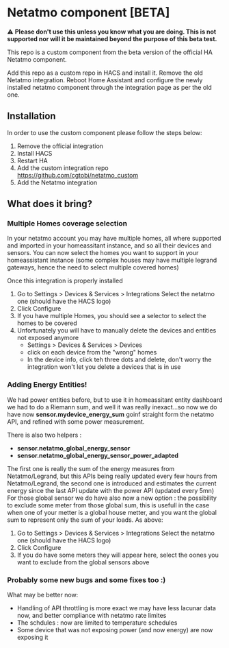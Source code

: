 # Netatmo component [BETA]

:warning: **Please don't use this unless you know what you are doing. This is not supported nor will it be maintained beyond the purpose of this beta test.**

This repo is a custom component from the beta version of the official HA Netatmo component.

Add this repo as a custom repo in HACS and install it. Remove the old Netatmo integration. Reboot Home Assistant and configure the newly installed netatmo component through the integration page as per the old one. 

## Installation

In order to use the custom component please follow the steps below:
1. Remove the official integration
2. Install HACS
3. Restart HA
4. Add the custom integration repo https://github.com/cgtobi/netatmo_custom
5. Add the Netatmo integration

## What does it bring?

### Multiple Homes coverage selection

In your netatmo account you may have multiple homes, all where supported and imported in your homeassitant instance, and so all their devices and sensors. 
You can now select the homes you want to support in your homeassistant instance (some complex houses may have multiple legrand gateways, hence the need to select multiple covered homes)

Once this integration is properly installed
1. Go to Settings > Devices & Services > Integrations Select the netatmo one (should have the HACS logo)
2. Click Configure
3. If you have multiple Homes, you should see a selector to select the homes to be covered
4. Unfortunately you will have to manually delete the devices and entities not exposed anymore 
    - Settings > Devices & Services > Devices
    - click on each device from the "wrong" homes 
    - In the device info, click teh three dots and delete, don't worry the integration won't let you delete a devices that is in use


### Adding Energy Entities!

We had power entities before, but to use it in homeassitant entity dashboard we had to do a Riemann sum, and well it was really inexact...so now we do have now **sensor.mydevice_energy_sum** goinf straight form the netatmo API, and refined with some power measurement.

There is also two helpers : 
- **sensor.netatmo_global_energy_sensor** 
- **sensor.netatmo_global_energy_sensor_power_adapted**

The first one is really the sum of the energy measures from Netatmo/Legrand, but this APIs being really updated every few hours from Netatmo/Legrand, the second one is introduced and estimates the current energy since the last API update with the power API (updated every 5mn)
For those global sensor we do have also now a new option : the possibility to exclude some meter from those global sum, this is usefull in the case when one of your metter is a global house metter, and you want the global sum to represent only the sum of your loads. 
As above: 
1. Go to Settings > Devices & Services > Integrations Select the netatmo one (should have the HACS logo)
2. Click Configure
3. If you do have some meters they will appear here, select the oones you want to exclude from the global sensors above

### Probably some new bugs and some fixes too :)

What may be better now:

- Handling of API throttling is more exact we may have less lacunar data now, and better compliance with netatmo rate limites
- The schdules : now are limited to temperature schedules
- Some device that was not exposing power (and now energy) are now exposing it
